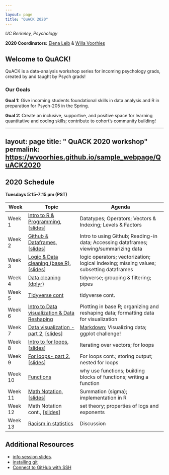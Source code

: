 ```yaml
---
---
layout: page
title: "QuACK 2020"
---
```



 *UC Berkeley, Psychology*
 

**2020 Coordinators:** [Elena Leib](https://bungelab.berkeley.edu/graduate-students/) & [Willa Voorhies](https://cnl.berkeley.edu/people/willa-voorhies/)


## Welcome to QuACK! 
QuACK is a data-analysis workshop series for incoming psychology grads, created by and taught by Psych grads!


### Our Goals
  **Goal 1:** Give incoming students foundational skills in data analysis and R in preparation for Psych-205 in the Spring.
  
  
  **Goal 2:** Create an inclusive, supportive, and positive space for learning quantitative and coding skills; contribute to cohort’s community building!
   

---
layout: page
title: " QuACK 2020 workshop"
permalink: https://wvoorhies.github.io/sample_webpage/QuACK2020
---



  
## 2020 Schedule
**Tuesdays 5:15-7:15 pm (PST)**

|  Week | Topic | Agenda | 
| ------|-------|------- |
| Week 1| [Intro to R & Programming](https://github.com/UCB-Psychology-QuACK/week1_introR),[<a href="img/QuACK_Week1_Intro.pdf">slides</a>]|Datatypes; Operators; Vectors & Indexing; Levels & Factors|
| Week 2| [Github & Dataframes](https://github.com/UCB-Psychology-QuACK/week2_dataframes), [<a href="img/QuACK_Week2_github_post.pdf">slides</a>]   |Intro to using Github; Reading-in data; Accessing dataframes; viewing/summarizing data|
| Week 3| [Logic & Data cleaning (base R)](https://github.com/UCB-Psychology-QuACK/week3_datacleaning_baseR), [<a href="img/QuACK_Week3_logic_dataCleaning.pdf">slides</a>]|logic operators; vectorization; logical indexing; missing values; subsetting dataframes|
| Week 4| [Data cleaning (dplyr)](https://github.com/UCB-Psychology-QuACK/week4_datacleaning_tidyverse) |tidyverse; grouping & filtering; pipes|
| Week 5| [Tidyverse cont](https://github.com/UCB-Psychology-QuACK/week5_tidyverse_part2) |tidyverse cont. |
  | Week 6|[Intro to Data visualization & Data Reshaping](https://github.com/UCB-Psychology-QuACK/week6_reshaping_introDataVis) | Plotting in base R; organizing and reshaping data; formatting data for visualization |
  | Week 7| [Data visualization - part 2](https://github.com/UCB-Psychology-QuACK/week7_reshaping_ggplot), [<a href="img/Week 7- data Vis.pdf">slides</a>] |[Markdown](img/Week7_markdownOutput.pdf); Visualizing data; ggplot challenge!|
| Week 8| [Intro to for loops](https://github.com/UCB-Psychology-QuACK/week8_for_loops), [<a href="img/QuACK_Week8_for_loops.pdf">slides</a>] |Iterating over vectors; for loops|
 | Week 9| [For loops- part 2](https://github.com/UCB-Psychology-QuACK/week9_for_loops_part2/blob/master/README.md), [<a href="img/Week9_forloopscont.pdf">slides</a>] | For loops cont.; storing output; nested for loops |
 | Week 10| [Functions](https://github.com/UCB-Psychology-QuACK/week10_functions)| why use functions; building blocks of functions; writing a function|
 | Week 11| [Math Notation](https://github.com/UCB-Psychology-QuACK/week11_mathNotation), [<a href="img/summation.pdf">slides</a>]| Summation (sigma); implementation in R|
 | Week 12| Math Notation cont., [<a href="img/QuACK_Week13_LogsExps.pdf">slides</a>] | set theory; properties of logs and exponents| 
 | Week 13| [Racism in statistics](https://medium.com/swlh/is-statistics-racist-59cd4ddb5fa9)| Discussion|

 
 
 

## Additional Resources
 * <a href="img/QuACK_info_session.pdf">info session slides</a>.
 * [installing git](https://git-scm.com/book/en/v2/Getting-Started-Installing-Git)
 * [Connect to GitHub with SSH](https://kbroman.org/github_tutorial/pages/first_time.html)
 
 
